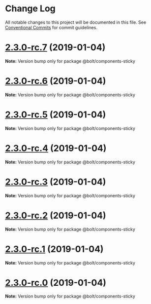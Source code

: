 # Change Log

All notable changes to this project will be documented in this file.
See [Conventional Commits](https://conventionalcommits.org) for commit guidelines.

# [2.3.0-rc.7](https://github.com/bolt-design-system/bolt/tree/master/packages/components/bolt-sticky/compare/v2.3.0-rc.6...v2.3.0-rc.7) (2019-01-04)

**Note:** Version bump only for package @bolt/components-sticky





# [2.3.0-rc.6](https://github.com/bolt-design-system/bolt/tree/master/packages/components/bolt-sticky/compare/v2.3.0-rc.5...v2.3.0-rc.6) (2019-01-04)

**Note:** Version bump only for package @bolt/components-sticky





# [2.3.0-rc.5](https://github.com/bolt-design-system/bolt/tree/master/packages/components/bolt-sticky/compare/v2.3.0-rc.4...v2.3.0-rc.5) (2019-01-04)

**Note:** Version bump only for package @bolt/components-sticky





# [2.3.0-rc.4](https://github.com/bolt-design-system/bolt/tree/master/packages/components/bolt-sticky/compare/v2.3.0-rc.3...v2.3.0-rc.4) (2019-01-04)

**Note:** Version bump only for package @bolt/components-sticky





# [2.3.0-rc.3](https://github.com/bolt-design-system/bolt/tree/master/packages/components/bolt-sticky/compare/v2.3.0-rc.2...v2.3.0-rc.3) (2019-01-04)

**Note:** Version bump only for package @bolt/components-sticky





# [2.3.0-rc.2](https://github.com/bolt-design-system/bolt/tree/master/packages/components/bolt-sticky/compare/v2.3.0-rc.1...v2.3.0-rc.2) (2019-01-04)

**Note:** Version bump only for package @bolt/components-sticky





# [2.3.0-rc.1](https://github.com/bolt-design-system/bolt/tree/master/packages/components/bolt-sticky/compare/vv2.3.0-rc.0...v2.3.0-rc.1) (2019-01-04)

**Note:** Version bump only for package @bolt/components-sticky





# [2.3.0-rc.0](https://github.com/bolt-design-system/bolt/tree/master/packages/components/bolt-sticky/compare/v2.2.1...v2.3.0-rc.0) (2019-01-04)

**Note:** Version bump only for package @bolt/components-sticky
